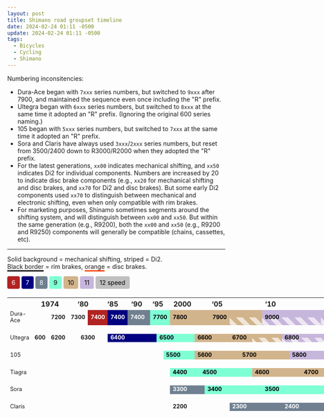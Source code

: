 ```yaml
---
layout: post
title: Shimano road groupset timeline
date: 2024-02-24 01:11 -0500
update: 2024-02-24 01:11 -0500
tags:
  - Bicycles
  - Cycling
  - Shimano
---
```


<style>
	table {
		border-collapse: separate;
		border-spacing: 0;
		table-layout: fixed;
		width: 90vw;
		margin-top: 20px;

		--sp6: firebrick;
		--sp7: navy;
		--sp8: slategray;
		--sp9: aquamarine;
		--sp10: tan;
		--sp11: #C7B6DC;
		--sp12: silver;
	}

	table tbody tr {
		margin: 10px;
	}

	table th:first-child { width: 100px; }
	table td {
		--mech-c1: rgba(0, 0, 0, 0);
		--mech-c2: rgba(255, 255, 255, 0.66);
		--mech-combo: 100%;

		--brake-c1: rgba(0, 0, 0, 0);
		--brake-c2: rgba(0, 0, 0, 0);

		font-size: 0.8em;
		position: relative;
		border-image: repeating-linear-gradient(
			90deg,
			var(--brake-c1),
			var(--brake-c1) 6px,
			var(--brake-c2) 6px,
			var(--brake-c2) 12px
		) 6;
		border-width: 7px;
		border-top-width: 0;
		border-left-width: 0;
		border-right-width: 0;
	}

	table td::before {
		content: '';
		top: var(--mech-combo);
		right: 0;
		bottom: 0;
		left: 0;
		position: absolute;
		background-image: linear-gradient(45deg, var(--mech-c1) 25%, var(--mech-c2) 25%, var(--mech-c2) 50%, var(--mech-c1) 50%, var(--mech-c1) 75%, var(--mech-c2) 75%, var(--mech-c2) 100%);
background-size: 30px 30px;
		z-index: 1;
	}

	table td span {
		font-weight: bold;
		position: relative;
		z-index: 2;
	}

	[mechanical] {}
	[di2][mechanical] { --mech-combo: 50%; }
	[di2] { --mech-combo: 0; }

	[rim] {
		--brake-c1: black;
		--brake-c2: black;
	}
	[disc] {
		--brake-c1: OrangeRed;
		--brake-c2: OrangeRed;
	}
	[rim][disc] {
		--brake-c1: black;
		--brake-c2: OrangeRed;
	}

	[sp6] {
		background: var(--sp6);
		color: white;
	}

	[sp7] {
		background: var(--sp7);
		color: white;
	}

	[sp8] {
		background: var(--sp8);
		color: white;
	}

	[sp9] {
		background: var(--sp9);
		color: black;
	}

	[sp10] {
		background: var(--sp10);
		color: black;
	}

	[sp11] {
		background: var(--sp11);
		color: black;
	}

	[sp12] {
		background: var(--sp12);
		color: black;
	}
</style>

Numbering inconsitencies:

- Dura-Ace began with `7xxx` series numbers, but switched to `9xxx` after 7900, and maintained the sequence even once including the "R" prefix.
- Ultegra began with `6xxx` series numbers, but switched to `8xxx` at the same time it adopted an "R" prefix. (Ignoring the original 600 series naming.)
- 105 began with `5xxx` series numbers, but switched to `7xxx` at the same time it adopted an "R" prefix.
- Sora and Claris have always used `3xxx`/`2xxx` series numbers, but reset from 3500/2400 down to R3000/R2000 when they adopted the "R" prefix.
- For the latest generations, `xx00` indicates mechanical shifting, and `xx50` indicates Di2 for individual components. Numbers are increased by 20 to indicate disc brake components (e.g., `xx20` for mechanical shifting and disc brakes, and `xx70` for Di2 and disc brakes). But some early Di2 components used `xx70` to distinguish between mechanical and electronic shifting, even when only compatible with rim brakes.
- For marketing purposes, Shinamo sometimes segments around the shifting system, and will distinguish between `xx00` and `xx50`. But within the same generation (e.g., R9200), both the `xx00` and `xx50` (e.g., R9200 and R9250) components will generally be compatible (chains, cassettes, etc).

<hr>

Solid background = mechanical shifting, striped = Di2.
<br><span style="border-bottom: 3px solid black;">Black border</span> = rim brakes, <span style="border-bottom: 3px solid OrangeRed">orange</span> = disc brakes.

<div>
	<div style="display: inline-block; padding: 6px 10px; background: firebrick; border-radius: 4px; color: white;">6</div>
	<div style="display: inline-block; padding: 6px 10px; background: navy; border-radius: 4px; color: white;">7</div>
	<div style="display: inline-block; padding: 6px 10px; background: slategray; border-radius: 4px; color: white;">8</div>
	<div style="display: inline-block; padding: 6px 10px; background: aquamarine; border-radius: 4px; color: black;">9</div>
	<div style="display: inline-block; padding: 6px 10px; background: tan; border-radius: 4px; color: black;">10</div>
	<div style="display: inline-block; padding: 6px 10px; background: #C7B6DC; border-radius: 4px; color: black;">11</div>
	<div style="display: inline-block; padding: 6px 10px; background: silver; border-radius: 4px; color: black;">12 speed</div>
</div>

<table class="full-bleed">
	<thead>
		<tr>
			<th></th>
			<th colspan=6>1974</th>
			<th colspan=5>‘80</th>
			<th colspan=5>‘85</th>
			<th colspan=5>‘90</th>
			<th colspan=5>‘95</th>
			<th colspan=5>2000</th>
			<th colspan=5>‘05</th>
			<th colspan=5>‘10</th>
			<th colspan=5>‘15</th>
			<th colspan=5>‘20</th>
		</tr>
	</thead>
	<tbody>
		<tr>
			<td>Dura-Ace</td>
			<td mechanical rim colspan=4></td>
			<td mechanical rim colspan=2><span>7200</span></td>
			<td mechanical rim colspan=4><span>7300</span></td>
			<td sp6 mechanical rim colspan=3><span>7400</span></td>
			<td sp7 mechanical rim><span>7400</span></td>
			<td sp8 mechanical rim colspan=8><span>7400</span></td>
			<td sp9 mechanical rim colspan=8><span>7700</span></td>
			<td sp10 mechanical rim colspan=4><span>7800</span></td>
			<td sp10 mechanical rim colspan=1><span>7900</span></td>
			<td sp10 mechanical di2 rim colspan=3></td>
			<td sp11 mechanical di2 rim colspan=4><span>9000</span></td>
			<td sp11 mechanical di2 rim disc colspan=6><span>9100</span></td>
			<td sp12 di2 rim disc colspan=3><span>R9200</span></td>
		</tr>
		<tr style="height: 10px;"></tr><tr style="height: 10px;"></tr>
		<tr>
			<td>Ultegra</td>
			<td mechanical rim colspan=4><span>600</span></td>
			<td mechanical rim colspan=3><span>6200</span></td>
			<td mechanical rim colspan=6><span>6300</span></td>
			<td sp7 mechanical rim colspan=10><span>6400</span></td>
			<td sp9 mechanical rim colspan=8><span>6500</span></td>
			<td sp10 mechanical rim colspan=4><span>6600</span></td>
			<td sp10 mechanical rim colspan=2><span>6700</span></td>
			<td sp10 mechanical di2 rim colspan=2></td>
			<td sp11 mechanical di2 rim colspan=4><span>6800</span></td>
			<td sp11 mechanical di2 rim disc colspan=5><span>R8000</span></td>
			<td sp12 di2 rim disc colspan=3><span>R8100</span></td>
		</tr>
		<tr style="height: 10px;"></tr><tr style="height: 10px;"></tr>
		<tr>
			<td>105</td>
			<td colspan=24></td>
			<td sp9 mechanical rim colspan=7><span>5500</span></td>
			<td sp10 mechanical rim colspan=5><span>5600</span></td>
			<td sp10 mechanical rim colspan=4><span>5700</span></td>
			<td sp11 mechanical rim colspan=4><span>5800</span></td>
			<td sp11 mechanical rim disc colspan=5><span>R7000</span></td>
			<td sp12 di2 disc colspan=1><span>R7100</span></td>
			<td sp12 mechanical di2 disc colspan=1></td>
		</tr>
		<tr style="height: 10px;"></tr><tr style="height: 10px;"></tr>
		<tr>
			<td>Tiagra</td>
			<td colspan=26></td>
			<td sp9 mechanical rim colspan=6><span>4400</span></td>
			<td sp9 mechanical rim colspan=5><span>4500</span></td>
			<td sp10 mechanical rim colspan=4><span>4600</span></td>
			<td sp10 mechanical rim colspan=4><span>4700</span></td>
			<td sp10 mechanical rim disc colspan=6></td>
		</tr>
		<tr style="height: 10px;"></tr><tr style="height: 10px;"></tr>
		<tr>
			<td>Sora</td>
			<td colspan=26></td>
			<td sp8 mechanical rim colspan=7><span>3300</span></td>
			<td sp9 mechanical rim colspan=5><span>3400</span></td>
			<td sp9 mechanical rim colspan=4><span>3500</span></td>
			<td sp9 mechanical rim colspan=9><span>R3000</span></td>
		</tr>
		<tr style="height: 10px;"></tr><tr style="height: 10px;"></tr>
		<tr>
			<td>Claris</td>
			<td colspan=29></td>
			<td mechanical rim colspan=6><span>2200</span></td>
			<td sp8 mechanical rim colspan=4><span>2300</span></td>
			<td sp8 mechanical rim colspan=4><span>2400</span></td>
			<td sp8 mechanical rim colspan=8><span>R2000</span></td>
		</tr>
	</tbody>
</table>
